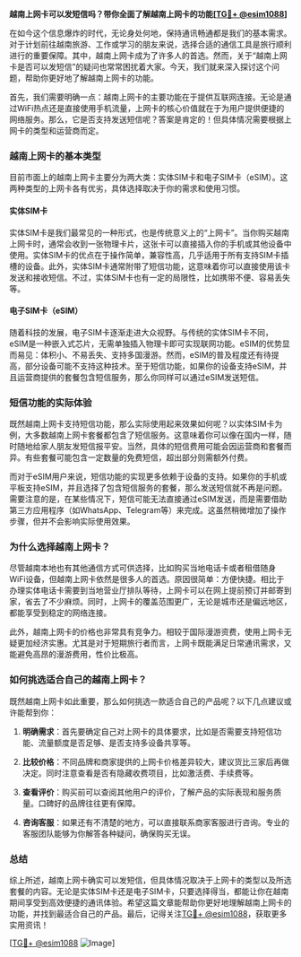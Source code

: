 **越南上网卡可以发短信吗？带你全面了解越南上网卡的功能[[TG💪+ @esim1088](https://t.me/s/esim1088)]**

在如今这个信息爆炸的时代，无论身处何地，保持通讯畅通都是我们的基本需求。对于计划前往越南旅游、工作或学习的朋友来说，选择合适的通信工具是旅行顺利进行的重要保障。其中，越南上网卡成为了许多人的首选。然而，关于“越南上网卡是否可以发短信”的疑问也常常困扰着大家。今天，我们就来深入探讨这个问题，帮助你更好地了解越南上网卡的功能。

首先，我们需要明确一点：越南上网卡的主要功能在于提供互联网连接。无论是通过WiFi热点还是直接使用手机流量，上网卡的核心价值就在于为用户提供便捷的网络服务。那么，它是否支持发送短信呢？答案是肯定的！但具体情况需要根据上网卡的类型和运营商而定。

### **越南上网卡的基本类型**

目前市面上的越南上网卡主要分为两大类：实体SIM卡和电子SIM卡（eSIM）。这两种类型的上网卡各有优劣，具体选择取决于你的需求和使用习惯。

#### **实体SIM卡**
实体SIM卡是我们最常见的一种形式，也是传统意义上的“上网卡”。当你购买越南上网卡时，通常会收到一张物理卡片，这张卡可以直接插入你的手机或其他设备中使用。实体SIM卡的优点在于操作简单，兼容性高，几乎适用于所有支持SIM卡插槽的设备。此外，实体SIM卡通常附带了短信功能，这意味着你可以直接使用该卡发送和接收短信。不过，实体SIM卡也有一定的局限性，比如携带不便、容易丢失等。

#### **电子SIM卡（eSIM）**
随着科技的发展，电子SIM卡逐渐走进大众视野。与传统的实体SIM卡不同，eSIM是一种嵌入式芯片，无需单独插入物理卡即可实现联网功能。eSIM的优势显而易见：体积小、不易丢失、支持多国漫游。然而，eSIM的普及程度还有待提高，部分设备可能不支持这种技术。至于短信功能，如果你的设备支持eSIM，并且运营商提供的套餐包含短信服务，那么你同样可以通过eSIM发送短信。

### **短信功能的实际体验**

既然越南上网卡支持短信功能，那么实际使用起来效果如何呢？以实体SIM卡为例，大多数越南上网卡套餐都包含了短信服务。这意味着你可以像在国内一样，随时随地给家人朋友发短信报平安。当然，具体的短信费用可能会因运营商和套餐而异。有些套餐可能包含一定数量的免费短信，超出部分则需额外付费。

而对于eSIM用户来说，短信功能的实现更多依赖于设备的支持。如果你的手机或平板支持eSIM，并且选择了包含短信服务的套餐，那么发送短信就不再是问题。需要注意的是，在某些情况下，短信可能无法直接通过eSIM发送，而是需要借助第三方应用程序（如WhatsApp、Telegram等）来完成。这虽然稍微增加了操作步骤，但并不会影响实际使用效果。

### **为什么选择越南上网卡？**

尽管越南本地也有其他通信方式可供选择，比如购买当地电话卡或者租借随身WiFi设备，但越南上网卡依然是很多人的首选。原因很简单：方便快捷。相比于办理实体电话卡需要到当地营业厅排队等待，上网卡可以在网上提前预订并邮寄到家，省去了不少麻烦。同时，上网卡的覆盖范围更广，无论是城市还是偏远地区，都能享受到稳定的网络连接。

此外，越南上网卡的价格也非常具有竞争力。相较于国际漫游资费，使用上网卡无疑更加经济实惠。尤其是对于短期旅行者而言，上网卡既能满足日常通讯需求，又能避免高昂的漫游费用，性价比极高。

### **如何挑选适合自己的越南上网卡？**

既然越南上网卡如此重要，那么如何挑选一款适合自己的产品呢？以下几点建议或许能帮到你：

1. **明确需求**：首先要确定自己对上网卡的具体要求，比如是否需要支持短信功能、流量额度是否足够、是否支持多设备共享等。
   
2. **比较价格**：不同品牌和商家提供的上网卡价格差异较大，建议货比三家后再做决定。同时注意查看是否有隐藏收费项目，比如激活费、手续费等。

3. **查看评价**：购买前可以查阅其他用户的评价，了解产品的实际表现和服务质量。口碑好的品牌往往更有保障。

4. **咨询客服**：如果还有不清楚的地方，可以直接联系商家客服进行咨询。专业的客服团队能够为你解答各种疑问，确保购买无误。

### **总结**

综上所述，越南上网卡确实可以发短信，但具体情况取决于上网卡的类型以及所选套餐的内容。无论是实体SIM卡还是电子SIM卡，只要选择得当，都能让你在越南期间享受到高效便捷的通讯体验。希望这篇文章能帮助你更好地理解越南上网卡的功能，并找到最适合自己的产品。最后，记得关注[TG💪+ @esim1088](https://t.me/s/esim1088)，获取更多实用资讯！

[[TG💪+ @esim1088](https://t.me/s/esim1088) ![Image](https://i.postimg.cc/4NQfJmqS/Snipaste-2025-05-13-00-14-12.png)]